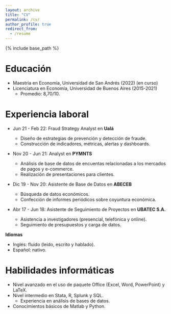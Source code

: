 ```yaml
---
layout: archive
title: "CV"
permalink: /cv/
author_profile: true
redirect_from:
  - /resume
---
```


{% include base_path %}

Educación
======
* Maestría en Economía, Universidad de San Andrés (2022) (en curso)
* Licenciatura en Economía, Universidad de Buenos Aires (2015-2021)
  * Promedio: 8,70/10.

Experiencia laboral
======
* Jun 21 - Feb 22: Fraud Strategy Analyst en <strong> Ualá </strong>
  * Diseño de estrategias de prevención y detección de fraude.
  * Construcción de indicadores, métricas, alertas y dashboards.

* Nov 20 - Jun 21: Analyst en <strong> PYMNTS </strong>
  * Análisis de base de datos de encuentas relacionadas a los mercados de pagos y e-commerce.
  * Realización de presentaciones para clientes.

* Dic 19 - Nov 20: Asistente de Base de Datos en <strong> ABECEB </strong>
  * Búsqueda de datos económicos.
  * Confección de informes periódicos sobre coyuntura económica.
 
* Abr 17 - Jun 18: Asistente de Seguimiento de Proyectos en <strong> UBATEC S.A. </strong>
  * Asistencia a investigadores (presencial, telefónica y online).
  * Seguimiento de presupuestos y carga de datos.

**Idiomas**

* Inglés: fluido (leído, escrito y hablado).
* Español: nativo.

Habilidades informáticas
======
* Nivel avanzado en el uso de paquete Office (Excel, Word, PowerPoint) y LaTeX.
* Nivel intermedio en Stata, R, Splunk y SQL. 
  * Experiencia en análisis de bases de datos.
* Conocimientos básicos de Matlab y Python.

